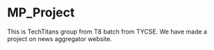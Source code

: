 # MP_Project
This is TechTitans group from T8 batch from TYCSE. We have made a project on news aggregator website.
